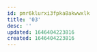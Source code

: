 ```yaml
---
id: pmr6klurxi3fpka8akwwxlk
title: '03'
desc: ''
updated: 1646404223816
created: 1646404223816
---
```


